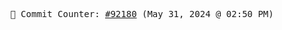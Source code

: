 <p align="center">
    <samp>
        📮 Commit Counter: <a href="https://github.com/Javascript-void0/Javascript-void0/commits/main">#92180</a> (May 31, 2024 @ 02:50 PM)
    </samp>
</p>